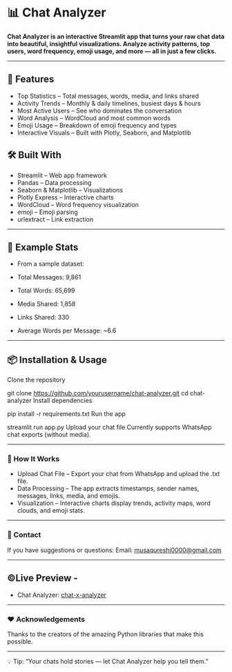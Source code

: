 # 📊 Chat Analyzer
**Chat Analyzer is an interactive Streamlit app that turns your raw chat data into beautiful, insightful visualizations.
Analyze activity patterns, top users, word frequency, emoji usage, and more — all in just a few clicks.**

---

## 🚀 Features

- Top Statistics – Total messages, words, media, and links shared
- Activity Trends – Monthly & daily timelines, busiest days & hours
- Most Active Users – See who dominates the conversation
- Word Analysis – WordCloud and most common words
- Emoji Usage – Breakdown of emoji frequency and types
- Interactive Visuals – Built with Plotly, Seaborn, and Matplotlib

## 🛠️ Built With

- Streamlit – Web app framework
- Pandas – Data processing
- Seaborn & Matplotlib – Visualizations
- Plotly Express – Interactive charts
- WordCloud – Word frequency visualization
- emoji – Emoji parsing
- urlextract – Link extraction

---
## 📂 Example Stats

- From a sample dataset:

- Total Messages: 9,861
- Total Words: 65,699
- Media Shared: 1,858
- Links Shared: 330
- Average Words per Message: ~6.6
---

## 📦 Installation & Usage
Clone the repository

git clone https://github.com/yourusername/chat-analyzer.git
cd chat-analyzer
Install dependencies

pip install -r requirements.txt
Run the app

streamlit run app.py
Upload your chat file
Currently supports WhatsApp chat exports (without media).

---

### 📝 How It Works

- Upload Chat File – Export your chat from WhatsApp and upload the .txt file.
- Data Processing – The app extracts timestamps, sender names, messages, links, media, and emojis.
- Visualization – Interactive charts display trends, activity maps, word clouds, and emoji stats.

---

### 📧 Contact
If you have suggestions or questions:
Email: musaqureshi0000@gmail.com

----

## ©️Live Preview - 
- Chat Analyzer: [chat-x-analyzer](https://chat-x-analyzer.streamlit.app/)

---

### ❤️ Acknowledgements
Thanks to the creators of the amazing Python libraries that make this possible.

---
💡 Tip: “Your chats hold stories — let Chat Analyzer help you tell them.”

